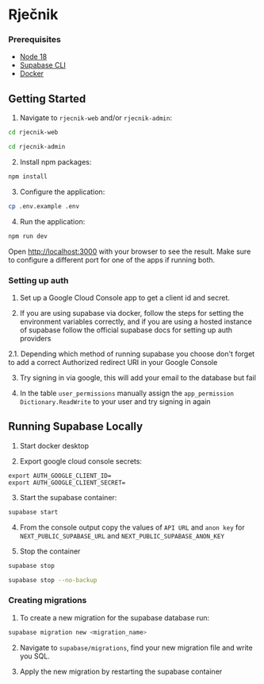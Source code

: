 # Rječnik

### Prerequisites

- [Node 18](https://nodejs.org/download/release/v18.18.2/)
- [Supabase CLI](https://supabase.com/docs/guides/cli/getting-started)
- [Docker](https://docs.docker.com/engine/install/)

## Getting Started

1. Navigate to `rjecnik-web` and/or `rjecnik-admin`:

```bash
cd rjecnik-web
```

```bash
cd rjecnik-admin
```

2. Install npm packages:

```bash
npm install
```

3. Configure the application:

```bash
cp .env.example .env
```

4. Run the application:

```bash
npm run dev
```

Open [http://localhost:3000](http://localhost:3000) with your browser to see the result. Make sure to configure a different port for one of the apps if running both.

### Setting up auth

1. Set up a Google Cloud Console app to get a client id and secret.

2. If you are using supabase via docker, follow the steps for setting the environment variables correctly, and if you are using a hosted instance of supabase follow the official supabase docs for setting up auth providers

2.1. Depending which method of running supabase you choose don't forget to add a correct Authorized redirect URI in your Google Console

3. Try signing in via google, this will add your email to the database but fail

4. In the table `user_permissions` manually assign the `app_permission` `Dictionary.ReadWrite` to your user and try signing in again

## Running Supabase Locally

1. Start docker desktop

2. Export google cloud console secrets:

```
export AUTH_GOOGLE_CLIENT_ID=
export AUTH_GOOGLE_CLIENT_SECRET=
```

3. Start the supabase container:

```bash
supabase start
```

4. From the console output copy the values of `API URL` and `anon key` for `NEXT_PUBLIC_SUPABASE_URL` and `NEXT_PUBLIC_SUPABASE_ANON_KEY`

5. Stop the container

```bash
supabase stop
```

```bash
supabase stop --no-backup
```

### Creating migrations

1. To create a new migration for the supabase database run:

```bash
supabase migration new <migration_name>
```

2. Navigate to `supabase/migrations`, find your new migration file and write you SQL.

3. Apply the new migration by restarting the supabase container
